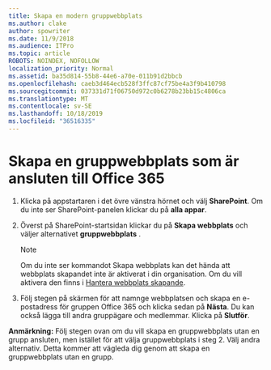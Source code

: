 ```yaml
---
title: Skapa en modern gruppwebbplats
ms.author: clake
author: spowriter
ms.date: 11/9/2018
ms.audience: ITPro
ms.topic: article
ROBOTS: NOINDEX, NOFOLLOW
localization_priority: Normal
ms.assetid: ba35d814-55b8-44e6-a70e-011b91d2bbcb
ms.openlocfilehash: caeb3d464ecb528f3ffc87cf75be4a3f9b410798
ms.sourcegitcommit: 037331d71f06750d972c0b6278b23bb15c4806ca
ms.translationtype: MT
ms.contentlocale: sv-SE
ms.lasthandoff: 10/18/2019
ms.locfileid: "36516335"
---
```

# <a name="create-an-office-365-group-connected-team-site"></a>Skapa en gruppwebbplats som är ansluten till Office 365

1. Klicka på appstartaren i det övre vänstra hörnet och välj **SharePoint**. Om du inte ser SharePoint-panelen klickar du på **alla appar**.
    
2. Överst på SharePoint-startsidan klickar du på **Skapa webbplats** och väljer alternativet **gruppwebbplats** . 
    
    > [!NOTE]
    > Om du inte ser kommandot Skapa webbplats kan det hända att webbplats skapandet inte är aktiverat i din organisation. Om du vill aktivera den finns i [Hantera webbplats skapande](https://go.microsoft.com/fwlink/?linkid=2009644). 
  
3. Följ stegen på skärmen för att namnge webbplatsen och skapa en e-postadress för gruppen Office 365 och klicka sedan på **Nästa**. Du kan också lägga till andra gruppägare och medlemmar. Klicka på **Slutför**.
  
 **Anmärkning:** Följ stegen ovan om du vill skapa en gruppwebbplats utan en grupp ansluten, men istället för att välja gruppwebbplats i steg 2. Välj andra alternativ. Detta kommer att vägleda dig genom att skapa en gruppwebbplats utan en grupp. 
    

